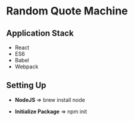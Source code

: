 # Random Quote Machine
## Application Stack
- React
- ES6
- Babel
- Webpack
## Setting Up
- **NodeJS**
=> brew install node

- **Initialize Package**
=> npm init 


